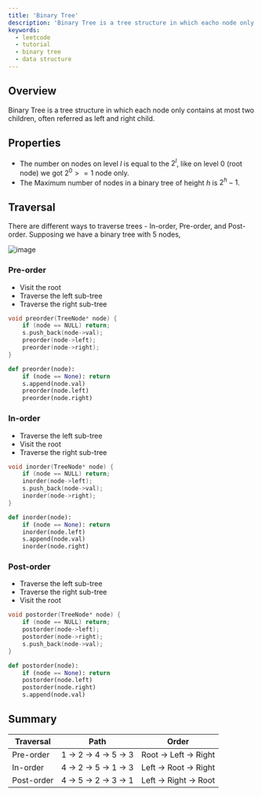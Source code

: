 ```yaml
---
title: 'Binary Tree'
description: 'Binary Tree is a tree structure in which eacho node only contains at most two children'
keywords:
  - leetcode
  - tutorial
  - binary tree
  - data structure
---
```


<TutorialAuthors names="@wingkwong"/>

## Overview

Binary Tree is a tree structure in which each node only contains at most two children, often referred as left and right child.

## Properties

- The number on nodes on level $l$ is equal to the $2^l$, like on level $0$ (root node) we got $2 ^ 0 >= 1$ node only.
- The Maximum number of nodes in a binary tree of height $h$ is $2^h - 1$. 

## Traversal 

There are different ways to traverse trees - In-order, Pre-order, and Post-order. Supposing we have a binary tree with $5$ nodes,

![image](https://user-images.githubusercontent.com/35857179/180000691-7634f6e6-1c2b-4e6e-a52a-83f3218e2d6b.png)

### Pre-order

- Visit the root
- Traverse the left sub-tree
- Traverse the right sub-tree

<Tabs>
<TabItem value="cpp" label="C++">

```cpp
void preorder(TreeNode* node) {
    if (node == NULL) return;
    s.push_back(node->val);
    preorder(node->left);
    preorder(node->right);
}
```
</TabItem>

<TabItem value="py" label="Python">

```py
def preorder(node):
    if (node == None): return
    s.append(node.val)    
    preorder(node.left)
    preorder(node.right)
```
</TabItem>
</Tabs>

### In-order

- Traverse the left sub-tree
- Visit the root
- Traverse the right sub-tree

<Tabs>
<TabItem value="cpp" label="C++">

```cpp
void inorder(TreeNode* node) {
    if (node == NULL) return;
    inorder(node->left);
    s.push_back(node->val);
    inorder(node->right);
}
```
</TabItem>

<TabItem value="py" label="Python">

```py
def inorder(node):
    if (node == None): return
    inorder(node.left)
    s.append(node.val)
    inorder(node.right)
```
</TabItem>
</Tabs>

### Post-order

- Traverse the left sub-tree
- Traverse the right sub-tree
- Visit the root

<Tabs>
<TabItem value="cpp" label="C++">

```cpp
void postorder(TreeNode* node) {
    if (node == NULL) return;
    postorder(node->left);
    postorder(node->right);
    s.push_back(node->val);
}
```
</TabItem>

<TabItem value="py" label="Python">

```py
def postorder(node):
    if (node == None): return
    postorder(node.left)
    postorder(node.right)
    s.append(node.val)  
```

</TabItem>
</Tabs>


## Summary

| Traversal  | Path               | Order               |
| ---------- | ------------------ | ------------------- |
| Pre-order  | 1 -> 2 -> 4 -> 5 -> 3 | Root -> Left -> Right |
| In-order   | 4 -> 2 -> 5 -> 1 -> 3 | Left -> Root -> Right |
| Post-order | 4 -> 5 -> 2 -> 3 -> 1 | Left -> Right -> Root  |
